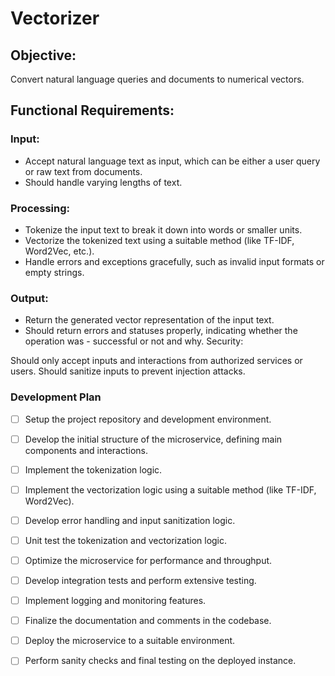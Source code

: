 # Vectorizer
## Objective:
Convert natural language queries and documents to numerical vectors.

## Functional Requirements:
### Input:

- Accept natural language text as input, which can be either a user query or raw text from documents.
- Should handle varying lengths of text.
### Processing:

- Tokenize the input text to break it down into words or smaller units.
- Vectorize the tokenized text using a suitable method (like TF-IDF, Word2Vec, etc.).
- Handle errors and exceptions gracefully, such as invalid input formats or empty strings.
### Output:

- Return the generated vector representation of the input text.
- Should return errors and statuses properly, indicating whether the operation was - successful or not and why.
Security:

Should only accept inputs and interactions from authorized services or users.
Should sanitize inputs to prevent injection attacks.

### Development Plan
- [ ] Setup the project repository and development environment.
- [ ] Develop the initial structure of the microservice, defining main components and interactions.
- [ ] Implement the tokenization logic.
- [ ] Implement the vectorization logic using a suitable method (like TF-IDF, Word2Vec).
- [ ] Develop error handling and input sanitization logic.
- [ ] Unit test the tokenization and vectorization logic.
- [ ] Optimize the microservice for performance and throughput.
- [ ] Develop integration tests and perform extensive testing.
- [ ] Implement logging and monitoring features.
- [ ] Finalize the documentation and comments in the codebase.
- [ ] Deploy the microservice to a suitable environment.
- [ ] Perform sanity checks and final testing on the deployed instance.





